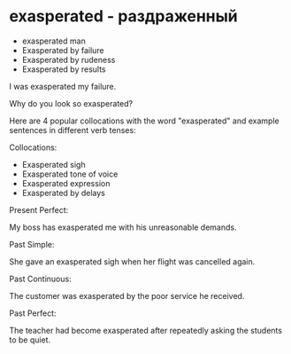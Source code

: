 # exasperated - раздраженный

- exasperated man
- Exasperated by failure
- Exasperated by rudeness
- Exasperated by results

I was exasperated my failure.

Why do you look so exasperated?

Here are 4 popular collocations with the word "exasperated" and example sentences in different verb tenses:

Collocations:

- Exasperated sigh
- Exasperated tone of voice
- Exasperated expression
- Exasperated by delays

Present Perfect:

My boss has exasperated me with his unreasonable demands.

Past Simple:

She gave an exasperated sigh when her flight was cancelled again.

Past Continuous:

The customer was exasperated by the poor service he received.

Past Perfect:

The teacher had become exasperated after repeatedly asking the students to be quiet.

